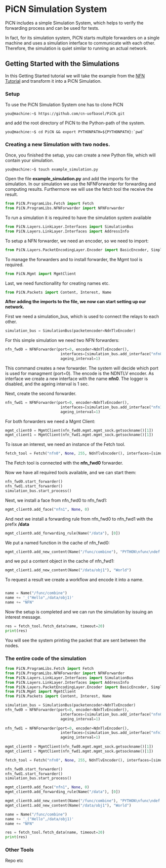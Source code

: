 # PiCN Simulation System

PiCN includes a simple Simulation System, which helps to verify the forwarding process and can 
be used for tests. 

In fact, for its simulation system, PiCN starts multiple forwarders on a single machine and uses 
a simulation interface to communicate with each other. 
Therefore, the simulation is quiet similar to running an actual network. 

## Getting Started with the Simulations

In this Getting Started tutorial we will take the example from the [NFN Tutorial](nfn.md) and
transform it into a PiCN Simulation.

### Setup

To use the PiCN Simulation System one has to clone PiCN

```console
you@machine:~$ https://github.com/cn-uofbasel/PiCN.git
```
and add the root directory of PiCN to the Python-path of the system. 
```console
you@machine:~$ cd PiCN && export PYTHONPATH=${PYTHONPATH}:`pwd`
```

### Creating a new Simulation with two nodes.
Once, you finished the setup, you can create a new Python file, which will contain your simulation. 
```console
you@machine:~$ touch example_simulation.py 
```

Open the file **example_simulation.py** and add the imports for the simulation. In our simulation we use the NFNForwarder
for forwarding and computing results. Furthermore we will use the fetch tool the receive the result.

```python
from PiCN.ProgramLibs.Fetch import Fetch
from PiCN.ProgramLibs.NFNForwarder import NFNForwarder
```

To run a simulation it is required to have the simulation system available
```python
from PiCN.Layers.LinkLayer.Interfaces import SimulationBus
from PiCN.Layers.LinkLayer.Interfaces import AddressInfo
``` 

To setup a NFN forwarder, we need an encoder, so we need to import: 
```python 
from PiCN.Layers.PacketEncodingLayer.Encoder import BasicEncoder, SimpleStringEncoder, NdnTlvEncoder
``` 

To manage the forwarders and to install forwarder, the Mgmt tool is required. 
```python
from PiCN.Mgmt import MgmtClient
```

Last, we need functionallity for creating names etc. 
```python
from PiCN.Packets import Content, Interest, Name
```

**After adding the imports to the file, we now can start setting up our network.**

First we need a simulation_bus, which is used to connect the relays to each other.
```python
simulation_bus = SimulationBus(packetencoder=NdnTlvEncoder)
```

For this simple simulation we need two NFN forwarders:
```python
nfn_fwd0 = NFNForwarder(port=0, encoder=NdnTlvEncoder(),
                         interfaces=[simulation_bus.add_interface("nfn0")], log_level=255,
                         ageing_interval=1)
```
This command creates a new forwarder. The system will decide which port is used for managment (port=0).
The encode is the NDNTLV encoder. As interface we create a new interface with the name **nfn0**.
The logger is disabled, and the ageing interval is 1 sec.

Next, create the second forwarder.
```python
nfn_fwd1 = NFNForwarder(port=0, encoder=NdnTlvEncoder(),
                         interfaces=[simulation_bus.add_interface("nfn1")], log_level=255,
                         ageing_interval=1)
```

For both forwarders we need a Mgmt Client:
```python
mgmt_client0 = MgmtClient(nfn_fwd0.mgmt.mgmt_sock.getsockname()[1])
mgmt_client1 = MgmtClient(nfn_fwd1.mgmt.mgmt_sock.getsockname()[1])
```

To issue an interest, we need an instance of the Fetch tool.
```python
fetch_tool = Fetch("nfn0", None, 255, NdnTlvEncoder(), interfaces=[simulation_bus.add_interface("fetchtool1")])
```
The Fetch tool is connected with the **nfn_fwd0** forwarder.

Now we have all required tools available, and we can start them:
```python
nfn_fwd0.start_forwarder()
nfn_fwd1.start_forwarder()
simulation_bus.start_process()
```

Next, we install a face from nfn_fwd0 to nfn_fwd1:
```python
mgmt_client0.add_face("nfn1", None, 0)
```

And next we install a forwarding rule from nfn_fwd0 to nfn_fwd1 with the prefix **/data**
```python
mgmt_client0.add_forwarding_rule(Name("/data"), [0])
```

We put a named function in the cache of nfn_fwd0: 

```python
mgmt_client0.add_new_content(Name("/func/combine"), "PYTHON\nfunc\ndef func(a, b):\n    return a + b")
```

and we put a content object in the cache of nfn_fwd1: 
```python
mgmt_client1.add_new_content(Name("/data/obj1"), "World")
```

To request a result we create a workflow and encode it into a name.
```python

name = Name("/func/combine")
name += '_("Hello",/data/obj1)'
name += "NFN"
```

Now the setup is completed and we can run the simulation by issuing an interest message.
```python
res = fetch_tool.fetch_data(name, timeout=20)
print(res)
```
You will see the system printing the packet that are sent between the nodes.

### The entire code of the simulation
```python
from PiCN.ProgramLibs.Fetch import Fetch
from PiCN.ProgramLibs.NFNForwarder import NFNForwarder
from PiCN.Layers.LinkLayer.Interfaces import SimulationBus
from PiCN.Layers.LinkLayer.Interfaces import AddressInfo
from PiCN.Layers.PacketEncodingLayer.Encoder import BasicEncoder, SimpleStringEncoder, NdnTlvEncoder
from PiCN.Mgmt import MgmtClient
from PiCN.Packets import Content, Interest, Name

simulation_bus = SimulationBus(packetencoder=NdnTlvEncoder)
nfn_fwd0 = NFNForwarder(port=0, encoder=NdnTlvEncoder(),
                         interfaces=[simulation_bus.add_interface("nfn0")], log_level=255,
                         ageing_interval=1)
                         
nfn_fwd1 = NFNForwarder(port=0, encoder=NdnTlvEncoder(),
                         interfaces=[simulation_bus.add_interface("nfn1")], log_level=255,
                         ageing_interval=1)
                         
mgmt_client0 = MgmtClient(nfn_fwd0.mgmt.mgmt_sock.getsockname()[1])
mgmt_client1 = MgmtClient(nfn_fwd1.mgmt.mgmt_sock.getsockname()[1])

fetch_tool = Fetch("nfn0", None, 255, NdnTlvEncoder(), interfaces=[simulation_bus.add_interface("fetchtool1")])

nfn_fwd0.start_forwarder()
nfn_fwd1.start_forwarder()
simulation_bus.start_process()

mgmt_client0.add_face("nfn1", None, 0)
mgmt_client0.add_forwarding_rule(Name("/data"), [0])

mgmt_client0.add_new_content(Name("/func/combine"), "PYTHON\nfunc\ndef func(a, b):\n    return a + b")
mgmt_client1.add_new_content(Name("/data/obj1"), "World")

name = Name("/func/combine")
name += '_("Hello",/data/obj1)'
name += "NFN"

res = fetch_tool.fetch_data(name, timeout=20)
print(res)

```
### Other Tools

Repo etc

